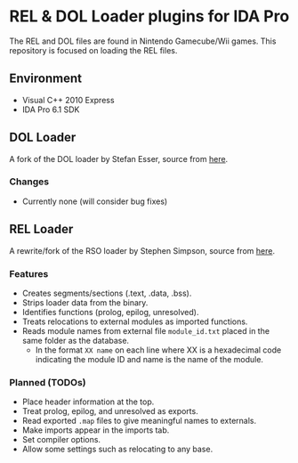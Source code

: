 # REL & DOL Loader plugins for IDA Pro

The REL and DOL files are found in Nintendo Gamecube/Wii games. This repository is focused on loading the REL files.

## Environment
* Visual C++ 2010 Express
* IDA Pro 6.1 SDK

## DOL Loader
A fork of the DOL loader by Stefan Esser, source from [here](http://hitmen.c02.at/html/gc_tools.html).

### Changes
* Currently none (will consider bug fixes)

## REL Loader
A rewrite/fork of the RSO loader by Stephen Simpson, source from [here](https://github.com/Megazig/rso_ida_loader).

### Features
* Creates segments/sections (.text, .data, .bss).
* Strips loader data from the binary.
* Identifies functions (prolog, epilog, unresolved).
* Treats relocations to external modules as imported functions.
* Reads module names from external file `module_id.txt` placed in the same folder as the database.
    * In the format `XX name` on each line where XX is a hexadecimal code indicating the module ID and name is the name of the module.


### Planned (TODOs)
* Place header information at the top.
* Treat prolog, epilog, and unresolved as exports.
* Read exported `.map` files to give meaningful names to externals.
* Make imports appear in the imports tab.
* Set compiler options.
* Allow some settings such as relocating to any base.
